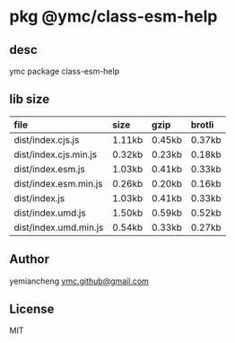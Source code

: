# pkg @ymc/class-esm-help

## desc
ymc package class-esm-help

## lib size  
file | size | gzip | brotli
:---- | :---- | :---- | :----
dist/index.cjs.js | 1.11kb | 0.45kb | 0.37kb
dist/index.cjs.min.js | 0.32kb | 0.23kb | 0.18kb
dist/index.esm.js | 1.03kb | 0.41kb | 0.33kb
dist/index.esm.min.js | 0.26kb | 0.20kb | 0.16kb
dist/index.js | 1.03kb | 0.41kb | 0.33kb
dist/index.umd.js | 1.50kb | 0.59kb | 0.52kb
dist/index.umd.min.js | 0.54kb | 0.33kb | 0.27kb

## Author
yemiancheng <ymc.github@gmail.com>

## License
MIT